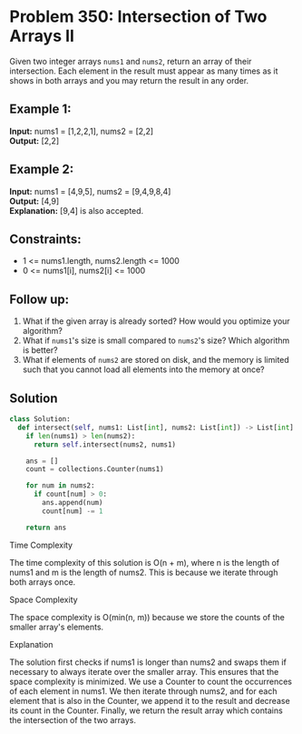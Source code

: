# Problem 350: Intersection of Two Arrays II

Given two integer arrays `nums1` and `nums2`, return an array of their intersection. Each element in the result must appear as many times as it shows in both arrays and you may return the result in any order.

## Example 1:
**Input:** nums1 = [1,2,2,1], nums2 = [2,2]  
**Output:** [2,2]

## Example 2:
**Input:** nums1 = [4,9,5], nums2 = [9,4,9,8,4]  
**Output:** [4,9]  
**Explanation:** [9,4] is also accepted.

## Constraints:
- 1 <= nums1.length, nums2.length <= 1000
- 0 <= nums1[i], nums2[i] <= 1000

## Follow up:
1. What if the given array is already sorted? How would you optimize your algorithm?
2. What if `nums1`'s size is small compared to `nums2`'s size? Which algorithm is better?
3. What if elements of `nums2` are stored on disk, and the memory is limited such that you cannot load all elements into the memory at once?

## Solution

```python
class Solution:
  def intersect(self, nums1: List[int], nums2: List[int]) -> List[int]:
    if len(nums1) > len(nums2):
      return self.intersect(nums2, nums1)

    ans = []
    count = collections.Counter(nums1)

    for num in nums2:
      if count[num] > 0:
        ans.append(num)
        count[num] -= 1

    return ans
```
Time Complexity

The time complexity of this solution is O(n + m), where n is the length of nums1 and m is the length of nums2. This is because we iterate through both arrays once.

Space Complexity

The space complexity is O(min(n, m)) because we store the counts of the smaller array's elements.

Explanation

The solution first checks if nums1 is longer than nums2 and swaps them if necessary to always iterate over the smaller array. This ensures that the space complexity is minimized.
We use a Counter to count the occurrences of each element in nums1.
We then iterate through nums2, and for each element that is also in the Counter, we append it to the result and decrease its count in the Counter.
Finally, we return the result array which contains the intersection of the two arrays.